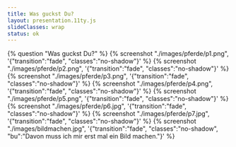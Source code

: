 ```yaml
---
title: Was guckst Du?
layout: presentation.11ty.js
slideClasses: wrap
status: ok
---
```


{% question "Was guckst Du?" %}
{% screenshot "./images/pferde/p1.png", '{"transition":"fade", "classes":"no-shadow"}' %}
{% screenshot "./images/pferde/p2.png", '{"transition":"fade", "classes":"no-shadow"}' %}
{% screenshot "./images/pferde/p3.png", '{"transition":"fade", "classes":"no-shadow"}' %}
{% screenshot "./images/pferde/p4.png", '{"transition":"fade", "classes":"no-shadow"}' %}
{% screenshot "./images/pferde/p5.png", '{"transition":"fade", "classes":"no-shadow"}' %}
{% screenshot "./images/pferde/p6.jpg", '{"transition":"fade", "classes":"no-shadow"}' %}
{% screenshot "./images/pferde/p7.jpg", '{"transition":"fade", "classes":"no-shadow"}' %}
{% screenshot "./images/bildmachen.jpg", '{"transition":"fade", "classes":"no-shadow", "bu":"Davon muss ich mir erst mal ein Bild machen."}' %}